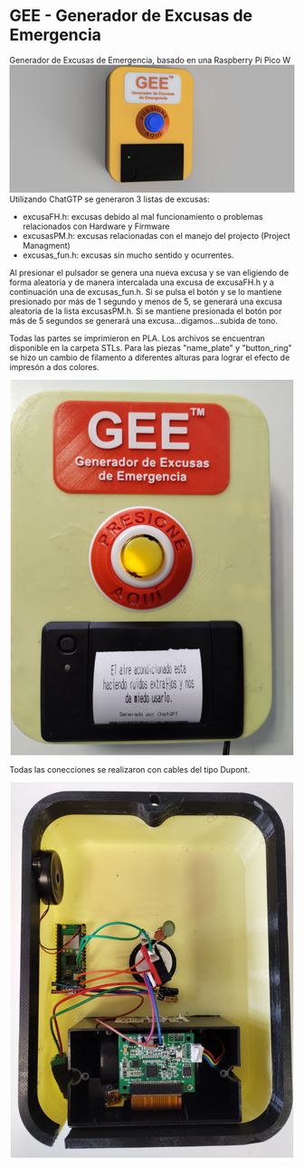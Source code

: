 # GEE - Generador de Excusas de Emergencia

Generador de Excusas de Emergencia, basado en una Raspberry Pi Pico W
![Image Alt text](/images/gee_front.png)
Utilizando ChatGTP se generaron 3 listas de excusas:
- excusaFH.h: excusas debido al mal funcionamiento o problemas relacionados con Hardware y Firmware
- excusasPM.h: excusas relacionadas con el manejo del projecto (Project Managment)
- excusas_fun.h: excusas sin mucho sentido y ocurrentes.

Al presionar el pulsador se genera una nueva excusa y se van eligiendo de forma aleatoria y de manera intercalada una excusa de excusaFH.h y a continuación una de excusas_fun.h. Si se pulsa el botón y se lo mantiene presionado por más de 1 segundo y menos de 5, se generará una excusa aleatoria de la lista excusasPM.h. Si se mantiene presionada el botón por más de 5 segundos se generará una excusa...digamos...subida de tono.


Todas las partes se imprimieron en PLA. Los archivos se encuentran disponible en la carpeta STLs. Para las piezas "name_plate" y "button_ring" se hizo un cambio de filamento a diferentes alturas para lograr el efecto de impresón a dos colores.

<p align="center">
  <img src="/images/front.jpg"  width="500">
</p>

Todas las conecciones se realizaron con cables del tipo Dupont.

<p align="center">
  <img src="/images/back.jpg"  width="500">
</p>
